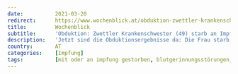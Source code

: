 ```yaml
---
date:          2021-03-20
redirect:      https://www.wochenblick.at/obduktion-zwettler-krankenschwester-49-starb-an-impf-hirnthrombose/
title:         Wochenblick
subtitle:      'Obduktion: Zwettler Krankenschwester (49) starb an Impf-Hirnthrombose'
description:   'Jetzt sind die Obduktionsergebnisse da: Die Frau starb, weil die Impfung Gehirnthrombose ausgelöst hat, wie das Wiener AKH gegenüber einer Zeitung bestätigte.'
country:       AT
categories:    [Impfung]
tags:          [mit oder an impfung gestorben, blutgerinnungsstörungen, astrazeneca]
---
```

